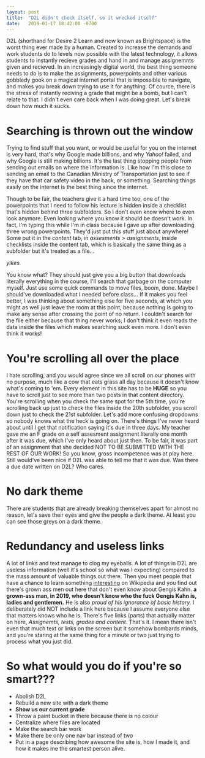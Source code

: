 ```yaml
---
layout: post
title:  "D2L didn't check itself, so it wrecked itself"
date:   2019-01-17 18:42:00 -0700
---
```


D2L (shorthand for Desire 2 Learn and now known as Brightspace) is the worst thing ever made by a human.
Created to increase the demands and work students do to levels now possible with the latest technology, it allows students to instantly recieve grades and hand in and manage assignemnts given and recieved. In an increasingly digital world, the best thing someone needs to do is to make the assignments, powerpoints and other various gobbledy gook on a magical internet portal
that is impossible to navigate, and makes you break down trying to use it for anything. Of cource, there is the stress of instantly reciving a grade that might be a bomb, but I can't relate to that. I didn't even care back when I was doing great. Let's break down how much it sucks.

# Searching is thrown out the window
Trying to find stuff that you want, or would be useful for you on the internet
is very hard, that's why Google made billions, and why *Yahoo!* failed, and why
Google is still making billions. It's the last thing stopping people from sending
out emails on where the information is. Like how I'm this close to sending an email
to the Canadian Ministry of Transportation just to see if they have that car safety video
in the back, or something. Searching things easily on the internet is the best thing since
the internet.

Though to be fair, the teachers give it a hard time too, one of the powerpoints that
I need to follow his lecture is hidden inside a checklist that's hidden behind three
subfolders. So I don't even know where to even look anymore. Even looking where you know
it should be doesn't work. In fact, I'm typing this while I'm in class because I gave up
after downloading three wrong powerpoints. They'd just put this stuff just about anywhere!
Some put it in the *content* tab, in *assesments > assignments*, inside checklists inside
the content tab, which is basically the same thing as a subfolder but it's treated as a file...

*yikes.*

You know what? They should just give you a big button that downloads literally
everything in the course, I'll search that garbage on the computer myself.
Just use some quick commands to move files, boom, done. Maybe I should've downloaded
what I needed before class... If it makes you feel better, I was thinking about
something else for five seconds, at which you might as well just leave the room at this point,
because nothing is going to make any sense after crossing the point of no return. I couldn't
search for the file either because that thing never works, I don't think it even reads the data
inside the files which makes searching suck even more. I don't even think it works!

# You're scrolling all over the place
I hate scrolling, and you would agree since we all scroll on our phones with no
purpose, much like a cow that eats grass all day because it doesn't know what's
coming to 'em. Every element in this site has to be **HUGE** so you have to scroll
just to see more than two posts in that content directory. You're scrolling when you
check the same spot for the 5th time, you're scrolling back up just to check the files
inside the 20th subfolder, you scroll down just to check the 21st subfolder. Let's add more
confusing dropdowns so nobody knows what the heck is going on. There's things I've never heard
about until I get that notification saying it's due in three days. My teacher gave me an F grade on
a self assesment assignment literally one month after it was due, which I've only heard about just then.
To be fair, it was part of an assignment that she decided NOT TO BE SUBMITTED WITH THE REST OF OUR WORK!
So you know, gross incompetence was at play here. Still would've been nice if D2L was able to tell me that it was due. Was there a due date written on D2L? Who cares.

# No dark theme
There are students that are already breaking themselves apart for almost no reason, let's save
their eyes and give the people a dark theme. At least you can see those greys on a dark theme.

# Redundancy and useless links
A lot of links and text manage to clog my eyeballs. A lot of things in D2L are useless information
(well it's school so what was I expecting) compared to the mass amount of valuable things out there. Then you meet people that have a chance to learn something [interesting][1] on Wikipedia and you find out there's grown ass men out here that don't even know about Gengis Kahn. **a grown-ass man, in 2019, who doesn't know who the fuck Gengis Kahn is, ladies and gentlemen.** He is also *proud of his ignorance of basic history.* I deliberately did NOT include a link here because I assume everyone else that matters knows who he is.
There's five links (parts) that actually matter on here, *Assignemts, tests, grades and content*. That's it.
I mean there isn't even that much text or links on the screen but it somehow bombards minds,
and you're staring at the same thing for a minute or two just trying to process what you just did.

# So what would you do if you're so smart???
 - Abolish D2L
 - Rebuild a new site with a dark theme
 - **Show us our current grade**
 - Throw a paint bucket in there because there is no colour
 - Centralize where files are located
 - Make the search bar work
 - Make there be only one nav bar instead of two
 - Put in a page describing how awesome the site is, how I made it, and how it makes me the smartest person alive.

[1]:https://en.wikipedia.org/wiki/Special:Random
<!-- I made this dumbass article in 2 and a half hours lmao -->
